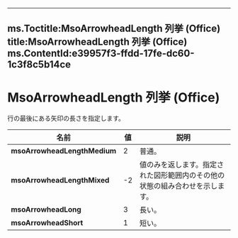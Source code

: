 

---
ms.Toctitle:MsoArrowheadLength 列挙 (Office)
title:MsoArrowheadLength 列挙 (Office)
ms.ContentId:e39957f3-ffdd-17fe-dc60-1c3f8c5b14ce
---
# MsoArrowheadLength 列挙 (Office)




行の最後にある矢印の長さを指定します。

|**名前**|**値**|**説明**|
|---|---|---|
|**msoArrowheadLengthMedium**|2|普通。|
|**msoArrowheadLengthMixed**|-2|値のみを返します。指定された図形範囲内のその他の状態の組み合わせを示します。|
|**msoArrowheadLong**|3|長い。|
|**msoArrowheadShort**|1|短い。|





